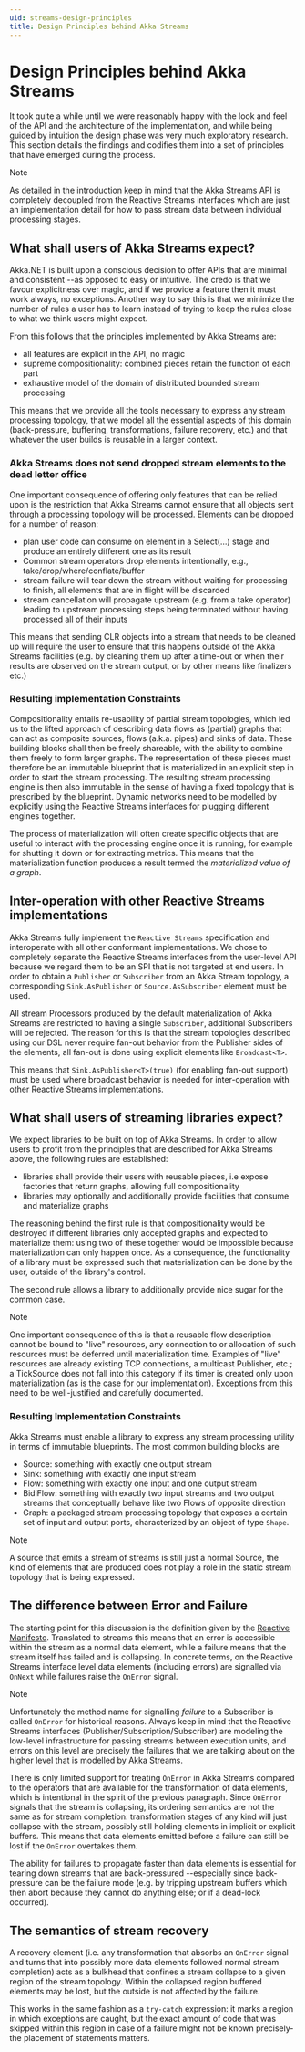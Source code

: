 ```yaml
---
uid: streams-design-principles
title: Design Principles behind Akka Streams
---
```


# Design Principles behind Akka Streams

It took quite a while until we were reasonably happy with the look and feel of the API and the architecture of the implementation, and while being guided by intuition the design phase was very much exploratory research. This section details the findings and codifies them into a set of principles that have emerged during the process.

> [!NOTE]
> As detailed in the introduction keep in mind that the Akka Streams API is completely decoupled from the Reactive Streams interfaces which are just an implementation detail for how to pass stream data between individual processing stages.

## What shall users of Akka Streams expect?

Akka.NET is built upon a conscious decision to offer APIs that are minimal and consistent --as opposed to easy or intuitive. The credo is that we favour explicitness over magic, and if we provide a feature then it must work always, no exceptions. Another way to say this is that we minimize the number of rules a user has to learn instead of trying to keep the rules close to what we think users might expect.

From this follows that the principles implemented by Akka Streams are:

- all features are explicit in the API, no magic
- supreme compositionality: combined pieces retain the function of each part
- exhaustive model of the domain of distributed bounded stream processing

This means that we provide all the tools necessary to express any stream processing topology, that we model all the essential aspects of this domain (back-pressure, buffering, transformations, failure recovery, etc.) and that whatever the user builds is reusable in a larger context.

### Akka Streams does not send dropped stream elements to the dead letter office

One important consequence of offering only features that can be relied upon is the restriction that Akka Streams cannot ensure that all objects sent through a processing topology will be processed. Elements can be dropped for a number of reason:

- plan user code can consume on element in a Select(...) stage and produce an entirely different one as its result
- Common stream operators drop elements intentionally, e.g., take/drop/where/conflate/buffer
- stream failure will tear down the stream without waiting for processing to finish, all elements that are in flight will be discarded
- stream cancellation will propagate upstream (e.g. from a take operator) leading to upstream processing steps being terminated without having processed all of their inputs

This means that sending CLR objects into a stream that needs to be cleaned up will require the user to ensure that this happens outside of the Akka Streams facilities (e.g. by cleaning them up after a time-out or when their results are observed on the stream output, or by other means like finalizers etc.)

### Resulting implementation Constraints

Compositionality entails re-usability of partial stream topologies, which led us to the lifted approach of describing data flows as (partial) graphs that can act as composite sources, flows (a.k.a. pipes) and sinks of data. These building blocks shall then be freely shareable, with the ability to combine them freely to form larger graphs. The representation of these pieces must therefore be an immutable blueprint that is materialized in an explicit step in order to start the stream processing. The resulting stream processing engine is then also immutable in the sense of having a fixed topology that is prescribed by the blueprint. Dynamic networks need to be modelled by explicitly using the Reactive Streams interfaces for plugging different engines together.

The process of materialization will often create specific objects that are useful to interact with the processing engine once it is running, for example for shutting it down or for extracting metrics. This means that the materialization function produces a result termed the *materialized value of a graph*.

## Inter-operation with other Reactive Streams implementations

Akka Streams fully implement the `Reactive Streams` specification and interoperate with all other conformant implementations. We chose to completely separate the Reactive Streams interfaces from the user-level API because we regard them to be an SPI that is not targeted at end users. In order to obtain a `Publisher` or `Subscriber` from an Akka Stream topology, a corresponding `Sink.AsPublisher` or `Source.AsSubscriber` element must be used.

All stream Processors produced by the default materialization of Akka Streams are restricted to having a single `Subscriber`, additional Subscribers will be rejected. The reason for this is that the stream topologies described using our DSL never require fan-out behavior from the Publisher sides of the elements, all fan-out is done using explicit elements like `Broadcast<T>`.

This means that `Sink.AsPublisher<T>(true)` (for enabling fan-out support) must be used where broadcast behavior is needed for inter-operation with other Reactive Streams implementations.

## What shall users of streaming libraries expect?

We expect libraries to be built on top of Akka Streams. In order to allow users to profit from the principles that are described for Akka Streams above, the following rules are established:

- libraries shall provide their users with reusable pieces, i.e expose factories that return graphs, allowing full compositionality
- libraries may optionally and additionally provide facilities that consume and materialize graphs

The reasoning behind the first rule is that compositionality would be destroyed if different libraries only accepted graphs and expected to materialize them: using two of these together would be impossible because materialization can only happen once. As a consequence, the functionality of a library must be expressed such that materialization can be done by the user, outside of the library's control.

The second rule allows a library to additionally provide nice sugar for the common case.

> [!NOTE]
> One important consequence of this is that a reusable flow description cannot be bound to "live" resources, any connection to or allocation of such resources must be deferred until materialization time. Examples of "live" resources are already existing TCP connections, a multicast Publisher, etc.; a TickSource does not fall into this category if its timer is created only upon materialization (as is the case for our implementation). 
> Exceptions from this need to be well-justified and carefully documented.

### Resulting Implementation Constraints

Akka Streams must enable a library to express any stream processing utility in terms of immutable blueprints. The most common building blocks are

- Source: something with exactly one output stream
- Sink: something with exactly one input stream
- Flow: something with exactly one input and one output stream
- BidiFlow: something with exactly two input streams and two output streams that conceptually behave like two Flows of opposite direction
- Graph: a packaged stream processing topology that exposes a certain set of input and output ports, characterized by an object of type `Shape`.

> [!NOTE]
> A source that emits a stream of streams is still just a normal Source, the kind of elements that are produced does not play a role in the static stream topology that is being expressed.

## The difference between Error and Failure

The starting point for this discussion is the definition given by the [Reactive Manifesto](http://www.reactivemanifesto.org/glossary#Failure). Translated to streams this means that an error is accessible within the stream as a normal data element, while a failure means that the stream itself has failed and is collapsing. In concrete terms, on the Reactive Streams interface level data elements (including errors) are signalled via `OnNext` while failures raise the `OnError` signal.

> [!NOTE]
> Unfortunately the method name for signalling *failure* to a Subscriber is called `OnError` for historical reasons. Always keep in mind that the Reactive Streams interfaces (Publisher/Subscription/Subscriber) are modeling the low-level infrastructure for passing streams between execution units, and errors on this level are precisely the failures that we are talking about on the higher level that is modelled by Akka Streams.

There is only limited support for treating `OnError` in Akka Streams compared to the operators that are available for the transformation of data elements, which is intentional in the spirit of the previous paragraph. Since `OnError` signals that the stream is collapsing, its ordering semantics are not the same as for stream completion: transformation stages of any kind will just collapse with the stream, possibly still holding elements in implicit or explicit buffers. This means that data elements emitted before a failure can still be lost if the `OnError` overtakes them.

The ability for failures to propagate faster than data elements is essential for tearing down streams that are back-pressured --especially since back-pressure can be the failure mode (e.g. by tripping upstream buffers which then abort because they cannot do anything else; or if a dead-lock occurred).

## The semantics of stream recovery

A recovery element (i.e. any transformation that absorbs an `OnError` signal and turns that into possibly more data elements followed normal stream completion) acts as a bulkhead that confines a stream collapse to a given region of the stream topology. Within the collapsed region buffered elements may be lost, but the outside is not affected by the failure.

This works in the same fashion as a `try-catch` expression: it marks a region in which exceptions are caught, but the exact amount of code that was skipped within this region in case of a failure might not be known precisely-the placement of statements matters.
